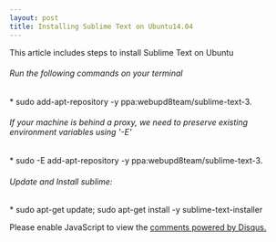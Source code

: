```yaml
---
layout: post
title: Installing Sublime Text on Ubuntu14.04
---
```


<div class="message">
  This article includes steps to install Sublime Text on Ubuntu
</div>
<h6>Run the following commands on your terminal</h6>
* sudo add-apt-repository -y ppa:webupd8team/sublime-text-3.

<h6> If your machine is behind a proxy, we need to preserve existing environment variables using '-E' </h6>
* sudo -E add-apt-repository -y ppa:webupd8team/sublime-text-3.

<h6>Update and Install sublime:</h6>
* sudo apt-get update; sudo apt-get install -y sublime-text-installer
<p>
<div id="disqus_thread"></div>
<script>
    /**
     *  RECOMMENDED CONFIGURATION VARIABLES: EDIT AND UNCOMMENT THE SECTION BELOW TO INSERT DYNAMIC VALUES FROM YOUR PLATFORM OR CMS.
     *  LEARN WHY DEFINING THESE VARIABLES IS IMPORTANT: https://disqus.com/admin/universalcode/#configuration-variables
     */
    /*
    var disqus_config = function () {
        this.page.url = PAGE_URL;  // Replace PAGE_URL with your page's canonical URL variable
        this.page.identifier = PAGE_IDENTIFIER; // Replace PAGE_IDENTIFIER with your page's unique identifier variable
    };
    */
    (function() {  // DON'T EDIT BELOW THIS LINE
        var d = document, s = d.createElement('script');
        
        s.src = '//jayanthsagargithubio.disqus.com/embed.js';
        
        s.setAttribute('data-timestamp', +new Date());
        (d.head || d.body).appendChild(s);
    })();
</script>
<noscript>Please enable JavaScript to view the <a href="https://disqus.com/?ref_noscript" rel="nofollow">comments powered by Disqus.</a></noscript>
</p>

